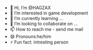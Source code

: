 - 👋 Hi, I’m @HAGZAX
- 👀 I’m interested in  game development 
- 🌱 I’m currently learning ...
- 💞️ I’m looking to collaborate on ...
- 📫 How to reach me - send me mail
- 😄 Pronouns:he/him
- ⚡ Fun fact: intresting person

<!---
HAGZAX/HAGZAX is a ✨ special ✨ repository because its `README.md` (this file) appears on your GitHub profile.
You can click the Preview link to take a look at your changes.
--->
